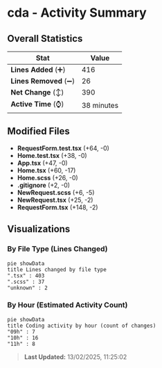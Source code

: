 # cda - Activity Summary 

## Overall Statistics

| Stat                   | Value                                                             |
| ---------------------- | ----------------------------------------------------------------- |
| **Lines Added** (➕)   | 416                                          |
| **Lines Removed** (➖) | 26                                        |
| **Net Change** (↕)    | 390                |
| **Active Time** (⌚)   | 38 minutes |


## Modified Files
- **RequestForm.test.tsx** (+64, -0)
- **Home.test.tsx** (+38, -0)
- **App.tsx** (+47, -0)
- **Home.tsx** (+60, -17)
- **Home.scss** (+26, -0)
- **.gitignore** (+2, -0)
- **NewRequest.scss** (+6, -5)
- **NewRequest.tsx** (+25, -2)
- **RequestForm.tsx** (+148, -2)

## Visualizations

### By File Type (Lines Changed)

```mermaid
pie showData
title Lines changed by file type
".tsx" : 403
".scss" : 37
"unknown" : 2
```

### By Hour (Estimated Activity Count)

```mermaid
pie showData
title Coding activity by hour (count of changes)
"09h" : 7
"10h" : 16
"11h" : 8
```


> **Last Updated:** 13/02/2025, 11:25:02